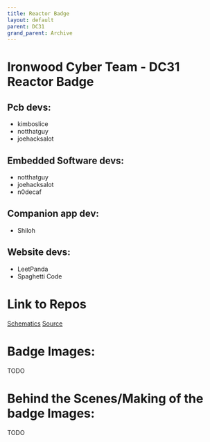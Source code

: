 ```yaml
---
title: Reactor Badge
layout: default
parent: DC31
grand_parent: Archive
---
```


# Ironwood Cyber Team - DC31  Reactor Badge

## Pcb devs:
- kimboslice
- notthatguy
- joehacksalot

## Embedded Software devs:
- notthatguy
- joehacksalot
- n0decaf

## Companion app dev: 
- Shiloh

## Website devs:
- LeetPanda
- Spaghetti Code  

# Link to Repos
[Schematics](TODO)
[Source](TODO)

# Badge Images:
TODO

# Behind the Scenes/Making of the badge Images:
TODO